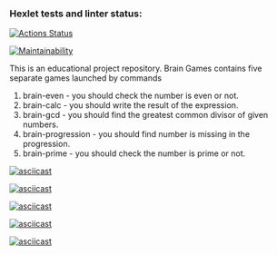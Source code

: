 ### Hexlet tests and linter status:
[![Actions Status](https://github.com/Guba7/python-project-49/workflows/hexlet-check/badge.svg)](https://github.com/Guba7/python-project-49/actions)

[![Maintainability](https://api.codeclimate.com/v1/badges/0b1ed04f92c039ed1d46/maintainability)](https://codeclimate.com/github/Guba7/python-project-49/maintainability)

This is an educational project repository. Brain Games contains five separate games launched by commands

1. brain-even - you should check the number is even or not.
2. brain-calc - you should write the result of the expression.
3. brain-gcd - you should find the greatest common divisor of given numbers.
4. brain-progression - you should find number is missing in the progression.
5. brain-prime - you should check the number is prime or not.

[![asciicast](https://asciinema.org/a/572570.svg)](https://asciinema.org/a/572570)

[![asciicast](https://asciinema.org/a/7lg05GoXJrjiCUeT51HXrGJbe.svg)](https://asciinema.org/a/7lg05GoXJrjiCUeT51HXrGJbe)

[![asciicast](https://asciinema.org/a/572083.svg)](https://asciinema.org/a/572083)

[![asciicast](https://asciinema.org/a/572331.svg)](https://asciinema.org/a/572331)

[![asciicast](https://asciinema.org/a/572336.svg)](https://asciinema.org/a/572336)


